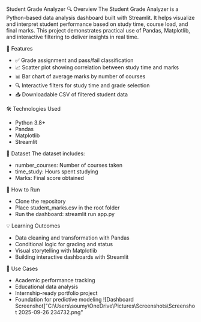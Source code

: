 Student Grade Analyzer
🔍 Overview
The Student Grade Analyzer is a Python-based data analysis dashboard built with Streamlit. It helps visualize and interpret student performance based on study time, course load, and final marks. This project demonstrates practical use of Pandas, Matplotlib, and interactive filtering to deliver insights in real time.

🎯 Features
- ✅ Grade assignment and pass/fail classification
- 📈 Scatter plot showing correlation between study time and marks
- 📊 Bar chart of average marks by number of courses
- 🔍 Interactive filters for study time and grade selection
- 📥 Downloadable CSV of filtered student data

🛠️ Technologies Used
- Python 3.8+
- Pandas
- Matplotlib
- Streamlit

📁 Dataset
The dataset includes:
- number_courses: Number of courses taken
- time_study: Hours spent studying
- Marks: Final score obtained

🚀 How to Run
- Clone the repository
- Place student_marks.csv in the root folder
- Run the dashboard:
streamlit run app.py



💡 Learning Outcomes
- Data cleaning and transformation with Pandas
- Conditional logic for grading and status
- Visual storytelling with Matplotlib
- Building interactive dashboards with Streamlit

📌 Use Cases
- Academic performance tracking
- Educational data analysis
- Internship-ready portfolio project
- Foundation for predictive modeling
![Dashboard Screenshot]"C:\Users\soumy\OneDrive\Pictures\Screenshots\Screenshot 2025-09-26 234732.png"
